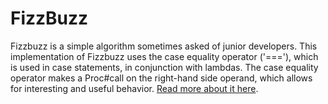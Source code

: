 # FizzBuzz

Fizzbuzz is a simple algorithm sometimes asked of junior developers.  This implementation of Fizzbuzz uses the case equality operator ('==='), which is used in case statements, in conjunction with lambdas.  The case equality operator makes a Proc#call on the right-hand side operand, which allows for interesting and useful behavior.  [Read more about it here](http://batsov.com/articles/2013/09/24/lambdas-slash-procs-in-case-expressions/).


